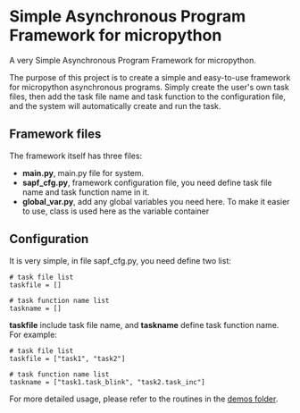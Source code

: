 # Simple Asynchronous Program Framework for micropython

A very Simple Asynchronous Program Framework for micropython.

The purpose of this project is to create a simple and easy-to-use framework for micropython asynchronous programs. Simply create the user's own task files, then add the task file name and task function to the configuration file, and the system will automatically create and run the task.

## Framework files

The framework itself has three files:

- **main.py**, main.py file for system.
- **sapf_cfg.py**, framework configuration file, you need define task file name and task function name in it.
- **global_var.py**, add any global variables you need here. To make it easier to use, class is used here as the variable container

## Configuration

It is very simple, in file sapf_cfg.py, you need define two list:

```
# task file list
taskfile = []

# task function name list
taskname = []
```

**taskfile** include task file name, and **taskname** define task function name. For example:

```
# task file list
taskfile = ["task1", "task2"]

# task function name list
taskname = ["task1.task_blink", "task2.task_inc"]
```

For more detailed usage, please refer to the routines in the [demos folder](demos).